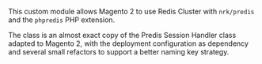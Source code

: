 This custom module allows Magento 2 to use Redis Cluster with `nrk/predis` and the `phpredis` PHP extension.

The class is an almost exact copy of the Predis Session Handler class adapted to Magento 2, with the deployment configuration as dependency and several small refactors to support a better naming key strategy.